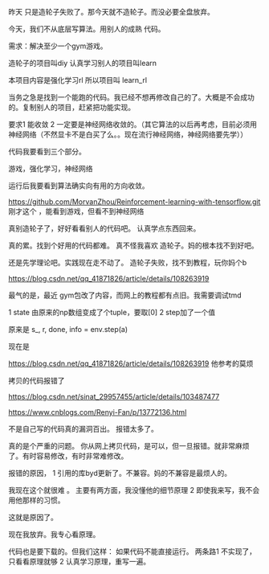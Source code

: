 

昨天 只是造轮子失败了。那今天就不造轮子。而没必要全盘放弃。

今天，我们不从底层写算法。用别人的成熟 代码。

需求：解决至少一个gym游戏。

造轮子的项目叫diy
认真学习别人的项目叫learn

本项目内容是强化学习rl
所以项目叫 learn_rl


当务之急是找到一个能跑的代码。我已经不想再修改自己的了。大概是不会成功的。复制别人的项目，赶紧把功能实现。

要求1   能收敛
2   一定要是神经网络收敛的。（其它算法的以后再考虑，目前必须用神经网络（不然显卡不是白买了么。。现在流行神经网络，神经网络要先学））


代码我要看到三个部分。

游戏，强化学习，神经网络

运行后我要看到算法确实向有用的方向收敛。



https://github.com/MorvanZhou/Reinforcement-learning-with-tensorflow.git
刚才这个 ，能看到游戏，但看不到神经网络

真别造轮子了，好好看看别人的代码吧。
认真学点东西回来。




真的累。找到个好用的代码都难。
真不怪我喜欢 造轮子。妈的根本找不到好吧。


还是先学理论吧。实践现在走不动了。
造轮子失败，找不到教程，玩你妈个b

https://blog.csdn.net/qq_41871826/article/details/108263919


最气的是，最近 gym包改了内容，而网上的教程都有点旧。我需要调试tmd

1   state 由原来的np数组变成了个tuple，要取[0]
2   step加了一个值

原来是
s_, r, done, info = env.step(a)

现在是


https://blog.csdn.net/qq_41871826/article/details/108263919
他参考的莫烦

拷贝的代码报错了

https://blog.csdn.net/sinat_29957455/article/details/103487477


https://www.cnblogs.com/Renyi-Fan/p/13772136.html


不是自己写的代码真的漏洞百出。
报错太多了。


真的是个严重的问题。
你从网上拷贝代码，是可以，但一旦报错。就非常麻烦了。有时容易修改，有时非常难修改。

报错的原因，
1   引用的库byd更新了。不兼容。妈的不兼容是最烦人的。

我现在这个就很难 。
主要有两方面，我没懂他的细节原理
2 即使我来写，我不会用他那样的习惯。


这就是原因了。


现在我放弃。我专心看原理。

代码也是要下载的。但我们这样：
如果代码不能直接运行。
两条路1 不实现了，只看看原理就够
2   认真学习原理，重写一遍。


